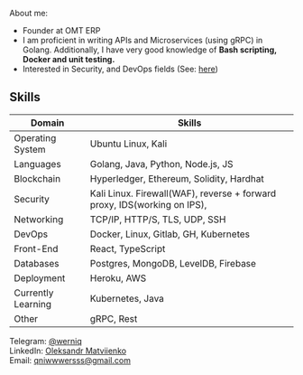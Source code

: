 
About me:
- Founder at OMT ERP
- I am proficient in writing APIs and Microservices (using gRPC) in Golang. Additionally, I have very good knowledge of <b> Bash scripting, Docker and unit testing. </b>
- Interested in Security, and DevOps fields (See: <a href="https://github.com/werniq/qni-tools" >here</a>)

## Skills
| Domain            | Skills                                     |
|-------------------|--------------------------------------------|
| Operating System   | Ubuntu Linux, Kali                         |
| Languages          | Golang, Java, Python, Node.js, JS          |
| Blockchain         | Hyperledger, Ethereum, Solidity, Hardhat   |
| Security           | Kali Linux. Firewall(WAF), reverse + forward proxy, IDS(working on IPS),          |
| Networking          | TCP/IP, HTTP/S, TLS, UDP, SSH              |
| DevOps            | Docker, Linux, Gitlab, GH, Kubernetes      |
| Front-End          | React, TypeScript                          |
| Databases           | Postgres, MongoDB, LevelDB, Firebase       |
| Deployment        | Heroku, AWS                                |
| Currently Learning | Kubernetes, Java                                |
| Other             | gRPC, Rest                                 |


Telegram: <a href="https://t.me/usioa"> @werniq </a> <br>
LinkedIn: <a href="https://www.linkedin.com/in/oleksandr-matviienko-4a7b16248/"> Oleksandr Matviienko </a> <br>
Email: <a href="mailto:qniwwwersss@gmail.com"> qniwwwersss@gmail.com </a> <br>

